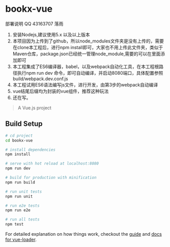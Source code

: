 # bookx-vue
部署说明 QQ 43163707 落雨

1. 安装Nodejs,建议使用5.x 以及以上版本
2. 本项目因为上传到了github，所以node_modules文件夹是没有上传的，需要在clone本工程后，进行npm install即可，大家也不用上传此文件夹，类似于Maven仓库，package.json已经统一管理node_module,需要的可以在里面添加即可
3. 本工程集成了ES6编译器，babel，以及webpack自动化工具，在本工程根路径执行npm run dev 命令，即可自动编译，并启动8080端口，具体配置参照build/webpack.dev.conf.js
4. 本工程试用ES6语法编写js文件，进行开发，由第3步的webpack自动编译
5. vue结尾后缀均为封装的vue组件，推荐这种玩法
6. 还在写。

> A Vue.js project

## Build Setup

``` bash
# cd project
cd bookx-vue

# install dependencies
npm install

# serve with hot reload at localhost:8080
npm run dev

# build for production with minification
npm run build

# run unit tests
npm run unit

# run e2e tests
npm run e2e

# run all tests
npm test
```

For detailed explanation on how things work, checkout the [guide](https://github.com/vuejs-templates/webpack#vue-webpack-boilerplate) and [docs for vue-loader](http://vuejs.github.io/vue-loader).
